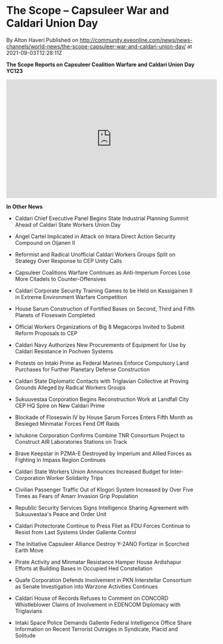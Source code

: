 # The Scope – Capsuleer War and Caldari Union Day
By Alton Haveri
Published on http://community.eveonline.com/news/news-channels/world-news/the-scope-capsuleer-war-and-caldari-union-day/ at 2021-09-03T12:28:11Z

 **The Scope Reports on Capsuleer Coalition Warfare and Caldari Union Day YC123**

<iframe allow="accelerometer; autoplay; clipboard-write; encrypted-media; gyroscope; picture-in-picture" allowfullscreen="" frameborder="0" height="315" scrolling="no" src="https://www.youtube.com/embed/chSeiYH3DO8" width="560"></iframe>

**In Other News**

- Caldari Chief Executive Panel Begins State Industrial Planning Summit Ahead of Caldari State Workers Union Day

- Angel Cartel Implicated in Attack on Intara Direct Action Security Compound on Oijanen II

- Reformist and Radical Unofficial Caldari Workers Groups Split on Strategy Over Response to CEP Unity Calls

- Capsuleer Coalitions Warfare Continues as Anti-Imperium Forces Lose More Citadels to Counter-Offensives

- Caldari Corporate Security Training Games to be Held on Kassigainen II in Extreme Environment Warfare Competition

- House Sarum Construction of Fortified Bases on Second, Third and Fifth Planets of Floseswin Completed

- Official Workers Organizations of Big 8 Megacorps Invited to Submit Reform Proposals to CEP

- Caldari Navy Authorizes New Procurements of Equipment for Use by Caldari Resistance in Pochven Systems

- Protests on Intaki Prime as Federal Marines Enforce Compulsory Land Purchases for Further Planetary Defense Construction

- Caldari State Diplomatic Contacts with Triglavian Collective at Proving Grounds Alleged by Radical Workers Groups

- Sukuuvestaa Corporation Begins Reconstruction Work at Landfall City CEP HQ Spire on New Caldari Prime

- Blockade of Floseswin IV by House Sarum Forces Enters Fifth Month as Besieged Minmatar Forces Fend Off Raids

- Ishukone Corporation Confirms Combine TNR Consortium Project to Construct AIR Laboratories Stations on Track

- Brave Keepstar in PZMA-E Destroyed by Imperium and Allied Forces as Fighting in Impass Region Continues

- Caldari State Workers Union Announces Increased Budget for Inter-Corporation Worker Solidarity Trips

- Civilian Passenger Traffic Out of Klogori System Increased by Over Five Times as Fears of Amarr Invasion Grip Population

- Republic Security Services Signs Intelligence Sharing Agreement with Sukuuvestaa's Peace and Order Unit

- Caldari Protectorate Continue to Press Fliet as FDU Forces Continue to Resist from Last Systems Under Gallente Control

- The Initiative Capsuleer Alliance Destroy Y-2ANO Fortizar in Scorched Earth Move

- Pirate Activity and Minmatar Resistance Hamper House Ardishapur Efforts at Building Bases in Occupied Hed Constellation

- Quafe Corporation Defends Involvement in PKN Interstellar Consortium as Senate Investigation into Warzone Activities Continues

- Caldari House of Records Refuses to Comment on CONCORD Whistleblower Claims of Involvement in EDENCOM Diplomacy with Triglavians

- Intaki Space Police Demands Gallente Federal Intelligence Office Share Information on Recent Terrorist Outrages in Syndicate, Placid and Solitude

&nbsp;

